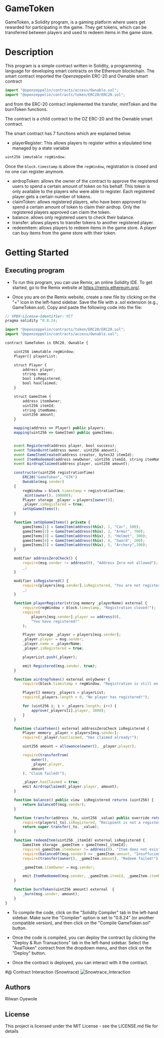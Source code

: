 # GameToken

GameToken, a Solidity program, is a gaming platform where users get rewarded for participating in the game. They get tokens, which can be transferred between players and used to redeem items in the game store.

# Description

This program is a simple contract written in Solidity, a programming language for developing smart contracts on the Ethereum blockchain. The smart contract imported the Openzeppelin ERC-20 and Ownable smart contract

```javascript
import "@openzeppelin/contracts/access/Ownable.sol";
import "@openzeppelin/contracts/token/ERC20/ERC20.sol";
```
and from the ERC-20 contract implemented the transfer, mintToken and the burnToken functions.

The contract is a child contract to the OZ ERC-20 and the Ownable smart contract.

The smart contract has 7 functions which are explained below.
- playerRegister: This allows players to register within a stipulated time managed by a state variable
```javascript
uint256 immutable regWindow;
```
Once the ```block.timestamp``` is above the ```regWindow```, registration is closed and no one can register anymore.
- airdropToken: allows the owner of the contract to approve the registered users to spend a certain amount of token on his behalf. This token is only available to the players who were able to register. Each registered player gets a certain number of tokens.
- claimToken: allows registered players, who have been approved to spend a certain amount of token to claim their airdrop. Only the registered players approved can claim the token.
- balance: allows only registered users to check their balance.
- transfer: allows players to  transfer tokens to another registered player.
- redeemItem: allows players to redeem items in the game store. A player can buy items from the game store with their token.
  
# Getting Started

## Executing program

- To run this program, you can use Remix, an online Solidity IDE. To get started, go to the Remix website at https://remix.ethereum.org/.

- Once you are on the Remix website, create a new file by clicking on the "+" icon in the left-hand sidebar. Save the file with a .sol extension (e.g., GameToken.sol). Copy and paste the following code into the file:

```javascript
// SPDX-License-Identifier: MIT
pragma solidity ^0.8.24;

import "@openzeppelin/contracts/token/ERC20/ERC20.sol";
import "@openzeppelin/contracts/access/Ownable.sol";

contract GameToken is ERC20, Ownable {

    uint256 immutable regWindow;
    Player[] playerList;

    struct Player {
        address player;
        string name;
        bool isRegistered;
        bool hasClaimed;
    }

    struct GameItem {
        address itemOwner;
        uint256 itemId;
        string itemName;
        uint256 amount;
    }

    mapping(address => Player) public players;
    mapping(uint256 => GameItem) public gameItems;


    event Registered(address player, bool success);
    event TokenBurnt(address owner, uint256 amount);
    event GameItemCreated(address creator, bytes32 itemId);
    event ItemRedeemed(address newOwner, uint256 itemId, string itemName);
    event AirdropClaimed(address player, uint256 amount);

    constructor(uint256 registrationTime)
        ERC20("GameToken", "GTK")
        Ownable(msg.sender)
    {
        regWindow = block.timestamp + registrationTime;
        _mint(owner(), 100000);
        Player storage _player = players[owner()];
        _player.isRegistered = true;
        setUpGameItems();
    }

    function setUpGameItems() private {
        gameItems[1] = GameItem(address(this), 1, "Car", 500);
        gameItems[2] = GameItem(address(this), 2, "Armor", 700);
        gameItems[3] = GameItem(address(this), 3, "Helmet", 300);
        gameItems[4] = GameItem(address(this), 4, "Sword", 200);
        gameItems[5] = GameItem(address(this), 5, "Archery",100);
    }

    modifier addressZeroCheck() {
        require(msg.sender != address(0), "Address Zero not allowed");
        _;
    }

    modifier isRegistered() {
        require(players[msg.sender].isRegistered, "You are not registered!");
        _;
    }

    function playerRegister(string memory _playerName) external {
        require(regWindow > block.timestamp, "Registration closed!");
        require(
            players[msg.sender].player == address(0),
            "You have registered!"
        );

        Player storage _player = players[msg.sender];
        _player.player = msg.sender;
        _player.name = _playerName;
        _player.isRegistered = true;

        playerList.push(_player);

        emit Registered(msg.sender, true);
    }

    function airdropToken() external onlyOwner {
        require(block.timestamp > regWindow, "Registration is still on!");

        Player[] memory _players = playerList;
        require(_players.length > 0, "No player has registered!");

        for (uint256 i; i < _players.length; i++) {
            approve(_players[i].player, 3000);
        }
    }

    function claimToken() external addressZeroCheck isRegistered {
        Player memory _player = players[msg.sender];
        require(!_player.hasClaimed, "Has claimed already!");

        uint256 amount = allowance(owner(), _player.player);

        require(transferFrom(
            owner(),
            _player.player,
            amount
        ), "Claim failed!");

        _player.hasClaimed = true;
        emit AirdropClaimed(_player.player, amount);
    }

    function balance() public view  isRegistered returns (uint256) {
        return balanceOf(msg.sender);
    }

    function transfer(address _to, uint256 _value) public override returns(bool) {
        require(players[_to].isRegistered, "Recipient is not a registered player!");
        return super.transfer(_to, _value);
    }

    function redeemItem(uint256 _itemId) external isRegistered {
        GameItem storage _gameItem = gameItems[_itemId];
        require(_gameItem.itemOwner != address(0), "Item does not exist!");
        require(balanceOf(msg.sender) >= _gameItem.amount, "Insuffucient balance");
        require(transfer(owner(), _gameItem.amount), "Redeem failed!");

        _gameItem.itemOwner = msg.sender;

        emit ItemRedeemed(msg.sender, _gameItem.itemId, _gameItem.itemName);
    }

    function burnToken(uint256 amount) external  {
        _burn(msg.sender, amount);
    }   
}
```
- To compile the code, click on the "Solidity Compiler" tab in the left-hand sidebar. Make sure the "Compiler" option is set to "0.8.24" (or another compatible version), and then click on the "Compile GameToken.sol" button.

- Once the code is compiled, you can deploy the contract by clicking the "Deploy & Run Transactions" tab in the left-hand sidebar. Select the "AvalToken" contract from the dropdown menu, and then click on the "Deploy" button.

- Once the contract is deployed, you can interact with it the contract.

#@ Contract Interaction (Snowtrace)
![Snowtrace_Interaction](https://testnet.snowtrace.io/address/0xb80Be8ab1459d977363c21cC9a144878F4675888)

## Authors

Rilwan Oyewole

## License

This project is licensed under the MIT License - see the LICENSE.md file for details
